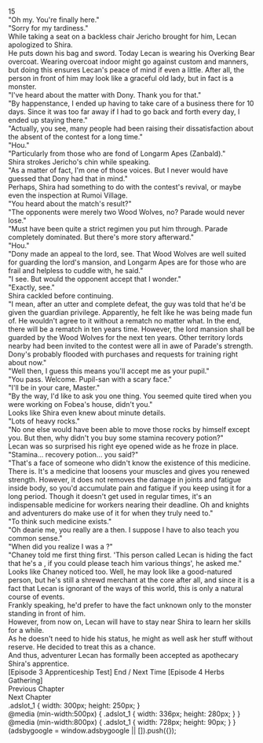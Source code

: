 15<br/>
"Oh my. You're finally here."<br/>
"Sorry for my tardiness."<br/>
While taking a seat on a backless chair Jericho brought for him, Lecan apologized to Shira.<br/>
He puts down his bag and sword. Today Lecan is wearing his Overking Bear overcoat. Wearing overcoat indoor might go against custom and manners, but doing this ensures Lecan's peace of mind if even a little. After all, the person in front of him may look like a graceful old lady, but in fact is a monster.<br/>
"I've heard about the matter with Dony. Thank you for that."<br/>
"By happenstance, I ended up having to take care of a business there for 10 days. Since it was too far away if I had to go back and forth every day, I ended up staying there."<br/>
"Actually, you see, many people had been raising their dissatisfaction about the absent of the contest for a long time."<br/>
"Hou."<br/>
"Particularly from those who are fond of Longarm Apes (Zanbald)."<br/>
Shira strokes Jericho's chin while speaking.<br/>
"As a matter of fact, I'm one of those voices. But I never would have guessed that Dony had that in mind."<br/>
Perhaps, Shira had something to do with the contest's revival, or maybe even the inspection at Rumoi Village.<br/>
"You heard about the match's result?"<br/>
"The opponents were merely two Wood Wolves, no? Parade would never lose."<br/>
"Must have been quite a strict regimen you put him through. Parade completely dominated. But there's more story afterward."<br/>
"Hou."<br/>
"Dony made an appeal to the lord, see. That Wood Wolves are well suited for guarding the lord's mansion, and Longarm Apes are for those who are frail and helpless to cuddle with, he said."<br/>
"I see. But would the opponent accept that I wonder."<br/>
"Exactly, see."<br/>
Shira cackled before continuing.<br/>
"I mean, after an utter and complete defeat, the guy was told that he'd be given the guardian privilege. Apparently, he felt like he was being made fun of. He wouldn't agree to it without a rematch no matter what. In the end, there will be a rematch in ten years time. However, the lord mansion shall be guarded by the Wood Wolves for the next ten years. Other territory lords nearby had been invited to the contest were all in awe of Parade's strength. Dony's probably flooded with purchases and requests for training right about now."<br/>
"Well then, I guess this means you'll accept me as your pupil."<br/>
"You pass. Welcome. Pupil-san with a scary face."<br/>
"I'll be in your care, Master."<br/>
"By the way, I'd like to ask you one thing. You seemed quite tired when you were working on Fobea's house, didn't you."<br/>
Looks like Shira even knew about minute details.<br/>
"Lots of heavy rocks."<br/>
"No one else would have been able to move those rocks by himself except you. But then, why didn't you buy some stamina recovery potion?"<br/>
Lecan was so surprised his right eye opened wide as he froze in place.<br/>
"Stamina... recovery potion... you said?"<br/>
"That's a face of someone who didn't know the existence of this medicine. There is. It's a medicine that loosens your muscles and gives you renewed strength. However, it does not removes the damage in joints and fatigue inside body, so you'd accumulate pain and fatigue if you keep using it for a long period. Though it doesn't get used in regular times, it's an indispensable medicine for workers nearing their deadline. Oh and knights and adventurers do make use of it for when they truly need to."<br/>
"To think such medicine exists."<br/>
"Oh dearie me, you really are a <Descender> then. I suppose I have to also teach you common sense."<br/>
"When did you realize I was a <Descender>?"<br/>
"Chaney told me first thing first. 'This person called Lecan is hiding the fact that he's a <Descender>, if you could please teach him various things', he asked me."<br/>
Looks like Chaney noticed too. Well, he may look like a good-natured person, but he's still a shrewd merchant at the core after all, and since it is a fact that Lecan is ignorant of the ways of this world, this is only a natural course of events.<br/>
Frankly speaking, he'd prefer to have the fact unknown only to the monster standing in front of him.<br/>
However, from now on, Lecan will have to stay near Shira to learn her skills for a while.<br/>
As he doesn't need to hide his <Descender> status, he might as well ask her stuff without reserve. He decided to treat this as a chance.<br/>
And thus, adventurer Lecan has formally been accepted as apothecary Shira's apprentice.<br/>
[Episode 3 Apprenticeship Test] End / Next Time [Episode 4 Herbs Gathering]<br/>
Previous Chapter<br/>
Next Chapter <br/>
.adslot_1 { width: 300px; height: 250px; }<br/>
@media (min-width:500px) { .adslot_1 { width: 336px; height: 280px; } }<br/>
@media (min-width:800px) { .adslot_1 { width: 728px; height: 90px; } }<br/>
(adsbygoogle = window.adsbygoogle || []).push({});<br/>

